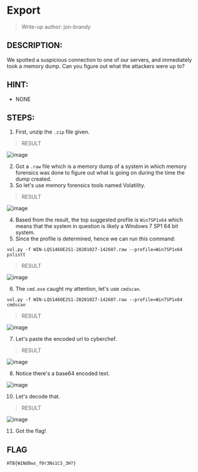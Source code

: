 # Export
> Write-up author: jon-brandy
## DESCRIPTION:
We spotted a suspicious connection to one of our servers, and immediately took a memory dump. Can you figure out what the attackers were up to?
## HINT:
- NONE
## STEPS:
1. First, unzip the `.zip` file given.

> RESULT

![image](https://user-images.githubusercontent.com/70703371/211019893-b78c82e1-70bb-413a-b314-f18a6f6f78f5.png)


2. Got a `.raw` file which is a memory dump of a system in which memory forensics was done to figure out what is going on during the time the dump created.
3. So let's use memory forensics tools named Volatility.

> RESULT

![image](https://user-images.githubusercontent.com/70703371/211020582-d07bc4fb-2d3f-4cd1-a0b3-c6abcb18af6c.png)


4. Based from the result, the top suggested profile is `Win7SP1x64` which means that the system in question is likely a Windows 7 SP1 64 bit system.
5. Since the profile is determined, hence we can run this command:

```
vol.py -f WIN-LQS146OE2S1-20201027-142607.raw --profile=Win7SP1x64 pslistt
```

> RESULT


![image](https://user-images.githubusercontent.com/70703371/211022014-aff558f1-0529-47ab-8c1d-439166cd9117.png)


6. The `cmd.exe` caught my attention, let's use `cmdscan`.


```
vol.py -f WIN-LQS146OE2S1-20201027-142607.raw --profile=Win7SP1x64 cmdscan
```


> RESULT


![image](https://user-images.githubusercontent.com/70703371/211022509-2f688e88-9539-4bac-b993-360d651beb6e.png)



7. Let's paste the encoded url to cyberchef.

> RESULT

![image](https://user-images.githubusercontent.com/70703371/211022633-db4df89a-8ed4-44a4-a745-e514406b8d8a.png)


8. Notice there's a base64 encoded text.

![image](https://user-images.githubusercontent.com/70703371/211022705-f0a59c53-d13d-464c-819e-9555844beca1.png)


10. Let's decode that.

> RESULT

![image](https://user-images.githubusercontent.com/70703371/211022870-50bce364-6b91-4937-928d-5a0c44966c80.png)


11. Got the flag!

## FLAG

```
HTB{W1Nd0ws_f0r3Ns1CS_3H?}
```

